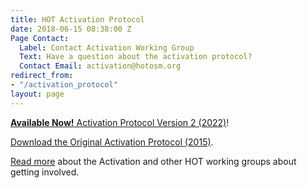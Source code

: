 ```yaml
---
title: HOT Activation Protocol
date: 2018-06-15 08:38:00 Z
Page Contact:
  Label: Contact Activation Working Group
  Text: Have a question about the activation protocol?
  Contact Email: activation@hotosm.org
redirect_from:
- "/activation_protocol"
layout: page
---
```


[**Available Now!** Activation Protocol Version 2 (2022)](/downloads/ActivationProtocolV2.pdf)!

[Download the Original Activation Protocol (2015)](/downloads/HOTActivationProtocol.pdf). 

[Read more](/community/working-groups/) about the Activation and other HOT working groups about getting involved.